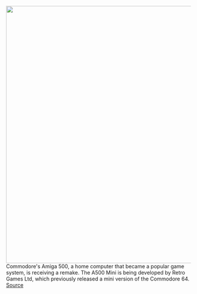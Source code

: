 <img src='https://cdn.vox-cdn.com/thumbor/hS3eTbX2Xe2SZ0ESP0E6uT0dnXo=/0x0:1600x1066/1200x0/filters:focal(0x0:1600x1066):no_upscale()/cdn.vox-cdn.com/uploads/chorus_asset/file/22775518/a500.jpg' width='700px' /><br/>
Commodore's Amiga 500, a home computer that became a popular game system, is receiving a remake. The A500 Mini is being developed by Retro Games Ltd, which previously released a mini version of the Commodore 64.
<a href='https://www.theverge.com/2021/8/11/22619622/amiga-500-mini-announced-games-price-release-date'> Source <a/>